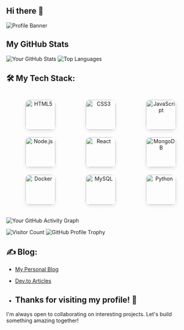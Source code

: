 ## Hi there 👋 

![Profile Banner](https://github.com/surbhisingh1215/surbhisingh1215/blob/main/Surabhi.png?raw=true)

## My GitHub Stats

![Your GitHub Stats](https://github-readme-stats.vercel.app/api?username=surbhisingh1215&show_icons=true) ![Top Languages](https://github-readme-stats.vercel.app/api/top-langs/?username=surbhisingh1215&layout=donut)  

## 🛠️ My Tech Stack:

<div style="display: grid; grid-template-columns: repeat(3, 1fr); gap: 20px; justify-items: center; padding: 20px;">

  <!-- HTML -->
  <div style="text-align: center; transition: transform 0.3s ease, box-shadow 0.3s ease;">
    <img src="https://img.shields.io/badge/HTML5-E34F26?style=for-the-badge&logo=html5&logoColor=white" alt="HTML5" style="width: 80px; height: 80px; border-radius: 12px; box-shadow: 0px 4px 10px rgba(0, 0, 0, 0.1);">
  </div>

  <!-- CSS -->
  <div style="text-align: center; transition: transform 0.3s ease, box-shadow 0.3s ease;">
    <img src="https://img.shields.io/badge/CSS3-1572B6?style=for-the-badge&logo=css3&logoColor=white" alt="CSS3" style="width: 80px; height: 80px; border-radius: 12px; box-shadow: 0px 4px 10px rgba(0, 0, 0, 0.1);">
  </div>

  <!-- JavaScript -->
  <div style="text-align: center; transition: transform 0.3s ease, box-shadow 0.3s ease;">
    <img src="https://img.shields.io/badge/JavaScript-F7DF1E?style=for-the-badge&logo=javascript&logoColor=black" alt="JavaScript" style="width: 80px; height: 80px; border-radius: 12px; box-shadow: 0px 4px 10px rgba(0, 0, 0, 0.1);">
  </div>

  <!-- Node.js -->
  <div style="text-align: center; transition: transform 0.3s ease, box-shadow 0.3s ease;">
    <img src="https://img.shields.io/badge/Node.js-8CC84B?style=for-the-badge&logo=node.js&logoColor=white" alt="Node.js" style="width: 80px; height: 80px; border-radius: 12px; box-shadow: 0px 4px 10px rgba(0, 0, 0, 0.1);">
  </div>

  <!-- React -->
  <div style="text-align: center; transition: transform 0.3s ease, box-shadow 0.3s ease;">
    <img src="https://img.shields.io/badge/React-61DAFB?style=for-the-badge&logo=react&logoColor=black" alt="React" style="width: 80px; height: 80px; border-radius: 12px; box-shadow: 0px 4px 10px rgba(0, 0, 0, 0.1);">
  </div>

  <!-- MongoDB -->
  <div style="text-align: center; transition: transform 0.3s ease, box-shadow 0.3s ease;">
    <img src="https://img.shields.io/badge/MongoDB-47A248?style=for-the-badge&logo=mongodb&logoColor=white" alt="MongoDB" style="width: 80px; height: 80px; border-radius: 12px; box-shadow: 0px 4px 10px rgba(0, 0, 0, 0.1);">
  </div>

  <!-- Docker -->
  <div style="text-align: center; transition: transform 0.3s ease, box-shadow 0.3s ease;">
    <img src="https://img.shields.io/badge/Docker-2496ED?style=for-the-badge&logo=docker&logoColor=white" alt="Docker" style="width: 80px; height: 80px; border-radius: 12px; box-shadow: 0px 4px 10px rgba(0, 0, 0, 0.1);">
  </div>

  <!-- MySQL -->
  <div style="text-align: center; transition: transform 0.3s ease, box-shadow 0.3s ease;">
    <img src="https://img.shields.io/badge/MySQL-4479A1?style=for-the-badge&logo=mysql&logoColor=white" alt="MySQL" style="width: 80px; height: 80px; border-radius: 12px; box-shadow: 0px 4px 10px rgba(0, 0, 0, 0.1);">
  </div>

  <!-- Python -->
  <div style="text-align: center; transition: transform 0.3s ease, box-shadow 0.3s ease;">
    <img src="https://img.shields.io/badge/Python-3776AB?style=for-the-badge&logo=python&logoColor=white" alt="Python" style="width: 80px; height: 80px; border-radius: 12px; box-shadow: 0px 4px 10px rgba(0, 0, 0, 0.1);">
  </div>

</div>

![Your GitHub Activity Graph](https://github-readme-activity-graph.vercel.app/graph?username=surbhisingh1215&theme=dracula)

![Visitor Count](https://profile-counter.glitch.me/surbhisingh1215/count.svg) 
![GitHub Profile Trophy](https://github-profile-trophy.vercel.app/?username=surbhisingh1215&theme=radical)

## ✍️ Blog:
- [My Personal Blog](https://my-blog-url.com)
- [Dev.to Articles](https://dev.to/yourusername)

- ## Thanks for visiting my profile! 🚀  
I'm always open to collaborating on interesting projects. Let's build something amazing together!
